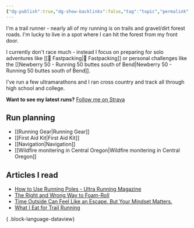 ```yaml
---
{"dg-publish":true,"dg-show-backlinks":false,"tag":"topic","permalink":"/running/","dgShowBacklinks":false,"dgPassFrontmatter":true}
---
```



I'm a trail runner - nearly all of my running is on trails and gravel/dirt forest roads. I'm lucky to live in a spot where I can hit the forest from my front door.

I currently don't race much - instead I focus on preparing for solo adventures like [[📘 Fastpacking\|📘 Fastpacking]] or personal challenges like the [[Newberry 50 - Running 50 buttes south of Bend\|Newberry 50 - Running 50 buttes south of Bend]].

I've run a few ultramarathons and I ran cross country and track all through high school and college.

**Want to see my latest runs?** [Follow me on Strava](https://www.strava.com/athletes/aaronjamesyoung)

## Run planning

* [[Running Gear\|Running Gear]]
* [[First Aid Kit\|First Aid Kit]]
* [[Navigation\|Navigation]]
* [[Wildfire monitering in Central Oregon\|Wildfire monitering in Central Oregon]]

## Articles I read

- [How to Use Running Poles - Ultra Running Magazine](https://ultrarunning.com/featured/how-to-use-running-poles/)
- [The Right and Wrong Way to Foam-Roll](https://www.trailrunnermag.com/training/injuries-and-treatment-training/the-right-and-wrong-way-to-foam-roll/)
- [Time Outside Can Feel Like an Escape. But Your Mindset Matters.](https://www.trailrunnermag.com/training/time-outside-can-feel-like-an-escape-but-your-mindset-matters/)
- [What I Eat for Trail Running](https://www.youtube.com/watch?v=L0DgF0hoOhc)

{ .block-language-dataview}
